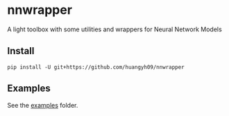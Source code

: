 # nnwrapper
A light toolbox with some utilities and wrappers for Neural Network Models


## Install

```
pip install -U git+https://github.com/huangyh09/nnwrapper
```

## Examples
See the [examples](./examples) folder.

